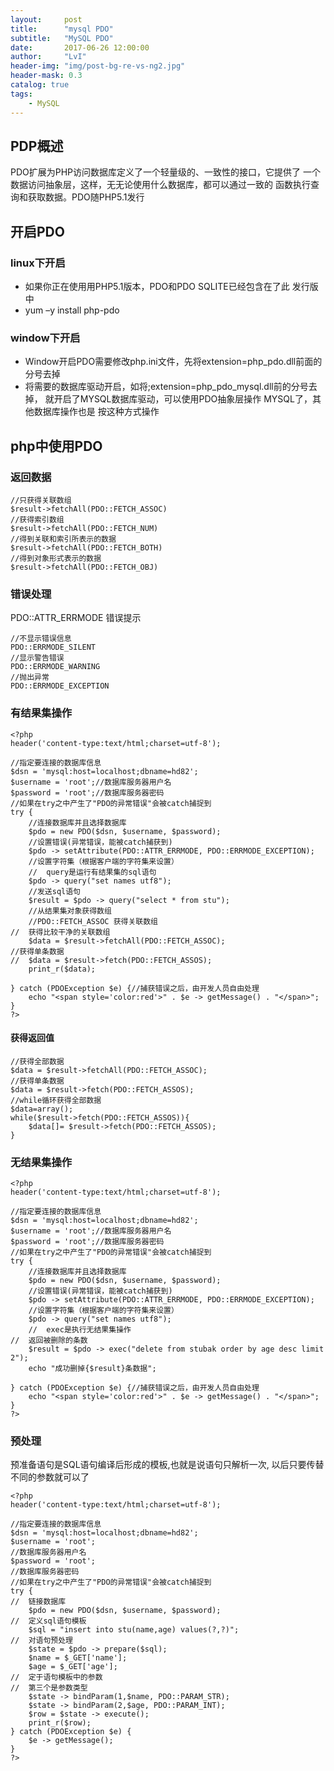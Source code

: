 ```yaml
---
layout:     post
title:      "mysql PDO"
subtitle:   "MySQL PDO"
date:       2017-06-26 12:00:00
author:     "LvI"
header-img: "img/post-bg-re-vs-ng2.jpg"
header-mask: 0.3
catalog: true
tags:
    - MySQL
---
```



## PDP概述

PDO扩展为PHP访问数据库定义了一个轻量级的、一致性的接口，它提供了
一个数据访问抽象层，这样，⽆无论使用什么数据库，都可以通过一致的
函数执行查询和获取数据。PDO随PHP5.1发行

## 开启PDO

### linux下开启

- 如果你正在使⽤用PHP5.1版本，PDO和PDO SQLITE已经包含在了此 发行版中 
- yum –y install php-pdo

### window下开启

- Window开启PDO需要修改php.ini文件，先将extension=php_pdo.dll前面的分号去掉
- 将需要的数据库驱动开启，如将;extension=php_pdo_mysql.dll前的分号去掉，
就开启了MYSQL数据库驱动，可以使用PDO抽象层操作 MYSQL了，其他数据库操作也是
按这种方式操作 

## php中使用PDO

### 返回数据

```
//只获得关联数组
$result->fetchAll(PDO::FETCH_ASSOC)
//获得索引数组
$result->fetchAll(PDO::FETCH_NUM) 
//得到关联和索引所表示的数据
$result->fetchAll(PDO::FETCH_BOTH) 
//得到对象形式表示的数据
$result->fetchAll(PDO::FETCH_OBJ)
```

### 错误处理

PDO::ATTR_ERRMODE 错误提示

```
//不显示错误信息
PDO::ERRMODE_SILENT
//显示警告错误
PDO::ERRMODE_WARNING 
//抛出异常
PDO::ERRMODE_EXCEPTION 
```

### 有结果集操作

```
<?php
header('content-type:text/html;charset=utf-8');

//指定要连接的数据库信息
$dsn = 'mysql:host=localhost;dbname=hd82';
$username = 'root';//数据库服务器用户名
$password = 'root';//数据库服务器密码
//如果在try之中产生了"PDO的异常错误"会被catch捕捉到
try {
	//连接数据库并且选择数据库
	$pdo = new PDO($dsn, $username, $password);
	//设置错误(异常错误，能被catch捕获到)
	$pdo -> setAttribute(PDO::ATTR_ERRMODE, PDO::ERRMODE_EXCEPTION);
	//设置字符集（根据客户端的字符集来设置）
	//	query是运行有结果集的sql语句
	$pdo -> query("set names utf8");
	//发送sql语句
	$result = $pdo -> query("select * from stu");
	//从结果集对象获得数组
	//PDO::FETCH_ASSOC 获得关联数组
//	获得比较干净的关联数组
	$data = $result->fetchAll(PDO::FETCH_ASSOC);
//获得单条数据
//	$data = $result->fetch(PDO::FETCH_ASSOS);
	print_r($data);

} catch (PDOException $e) {//捕获错误之后，由开发人员自由处理
	echo "<span style='color:red'>" . $e -> getMessage() . "</span>";
}
?>
```

#### 获得返回值

```
//获得全部数据
$data = $result->fetchAll(PDO::FETCH_ASSOC);
//获得单条数据
$data = $result->fetch(PDO::FETCH_ASSOS);
//while循环获得全部数据
$data=array();
while($result->fetch(PDO::FETCH_ASSOS)){
	$data[]= $result->fetch(PDO::FETCH_ASSOS);
}
```

### 无结果集操作

```
<?php
header('content-type:text/html;charset=utf-8');

//指定要连接的数据库信息
$dsn = 'mysql:host=localhost;dbname=hd82';
$username = 'root';//数据库服务器用户名
$password = 'root';//数据库服务器密码
//如果在try之中产生了"PDO的异常错误"会被catch捕捉到
try {
	//连接数据库并且选择数据库
	$pdo = new PDO($dsn, $username, $password);
	//设置错误(异常错误，能被catch捕获到)
	$pdo -> setAttribute(PDO::ATTR_ERRMODE, PDO::ERRMODE_EXCEPTION);
	//设置字符集（根据客户端的字符集来设置）
	$pdo -> query("set names utf8");
	//	exec是执行无结果集操作
//	返回被删除的条数
	$result = $pdo -> exec("delete from stubak order by age desc limit 2");
	echo "成功删掉{$result}条数据";

} catch (PDOException $e) {//捕获错误之后，由开发人员自由处理
	echo "<span style='color:red'>" . $e -> getMessage() . "</span>";
}
?>
```

### 预处理

预准备语句是SQL语句编译后形成的模板,也就是说语句只解析一次,
以后只要传替不同的参数就可以了

```
<?php
header('content-type:text/html;charset=utf-8');

//指定要连接的数据库信息
$dsn = 'mysql:host=localhost;dbname=hd82';
$username = 'root';
//数据库服务器用户名
$password = 'root';
//数据库服务器密码
//如果在try之中产生了"PDO的异常错误"会被catch捕捉到
try {
//	链接数据库
	$pdo = new PDO($dsn, $username, $password);
//	定义sql语句模板
	$sql = "insert into stu(name,age) values(?,?)";
//	对语句预处理
	$state = $pdo -> prepare($sql);
	$name = $_GET['name'];
	$age = $_GET['age'];
//	定于语句模板中的参数
//	第三个是参数类型
	$state -> bindParam(1,$name, PDO::PARAM_STR);
	$state -> bindParam(2,$age, PDO::PARAM_INT);
	$row = $state -> execute();
	print_r($row);
} catch (PDOException $e) {
	$e -> getMessage();
}
?>
```

